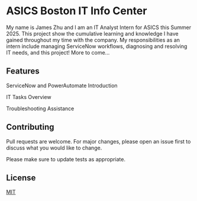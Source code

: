 # ASICS Boston IT Info Center

My name is James Zhu and I am an IT Analyst Intern for ASICS this Summer 2025. This project show the cumulative learning and knowledge I have gained
throughout my time with the company. My responsibilities as an intern include managing ServiceNow workflows, diagnosing and resolving IT needs, and 
this project! More to come...

## Features

ServiceNow and PowerAutomate Introduction

IT Tasks Overview

Troubleshooting Assistance

## Contributing

Pull requests are welcome. For major changes, please open an issue first
to discuss what you would like to change.

Please make sure to update tests as appropriate.

## License

[MIT](https://choosealicense.com/licenses/mit/)
